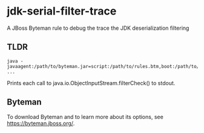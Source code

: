 # jdk-serial-filter-trace

A JBoss Byteman rule to debug the trace the JDK deserialization filtering

## TLDR

```
java -javaagent:/path/to/byteman.jar=script:/path/to/rules.btm,boot:/path/to/byteman.jar ...
```

Prints each call to java.io.ObjectInputStream.filterCheck() to stdout.

## Byteman

To download Byteman and to learn more about its options, see https://byteman.jboss.org/.
